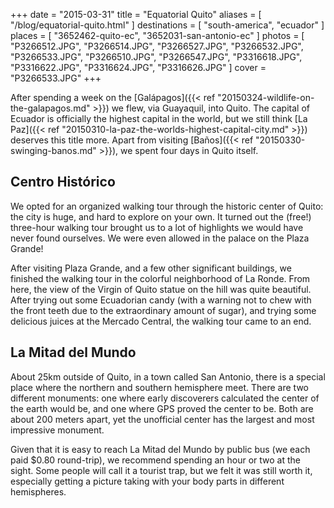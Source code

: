 +++
date    = "2015-03-31"
title   = "Equatorial Quito"
aliases = [ "/blog/equatorial-quito.html" ]
destinations = [ "south-america", "ecuador" ]
places  = [ "3652462-quito-ec", "3652031-san-antonio-ec" ]
photos  = [
  "P3266512.JPG", "P3266514.JPG", "P3266527.JPG", "P3266532.JPG", "P3266533.JPG",
  "P3266510.JPG", "P3266547.JPG", "P3316618.JPG", "P3316622.JPG", "P3316624.JPG",
  "P3316626.JPG"
]
cover = "P3266533.JPG"
+++

After spending a week on the [Galápagos]({{< ref "20150324-wildlife-on-the-galapagos.md" >}}) we flew, via Guayaquil, into Quito. The capital of Ecuador is officially the highest capital in the world, but we still think [La Paz]({{< ref "20150310-la-paz-the-worlds-highest-capital-city.md" >}}) deserves this title more. Apart from visiting [Baños]({{< ref "20150330-swinging-banos.md" >}}), we spent four days in Quito itself.

<!--more-->
## Centro Histórico
We opted for an organized walking tour through the historic center of Quito: the city is huge, and hard to explore on your own. It turned out the (free!) three-hour walking tour brought us to a lot of highlights we would have never found ourselves. We were even allowed in the palace on the Plaza Grande!

After visiting Plaza Grande, and a few other significant buildings, we finished the walking tour in the colorful neighborhood of La Ronde. From here, the view of the Virgin of Quito statue on the hill was quite beautiful. After trying out some Ecuadorian candy (with a warning not to chew with the front teeth due to the extraordinary amount of sugar), and trying some delicious juices at the Mercado Central, the walking tour came to an end.

## La Mitad del Mundo
About 25km outside of Quito, in a town called San Antonio, there is a special place where the northern and southern hemisphere meet. There are two different monuments: one where early discoverers calculated the center of the earth would be, and one where GPS proved the center to be. Both are about 200 meters apart, yet the unofficial center has the largest and most impressive monument.

Given that it is easy to reach La Mitad del Mundo by public bus (we each paid $0.80 round-trip), we recommend spending an hour or two at the sight. Some people will call it a tourist trap, but we felt it was still worth it, especially getting a picture taking with your body parts in different hemispheres.